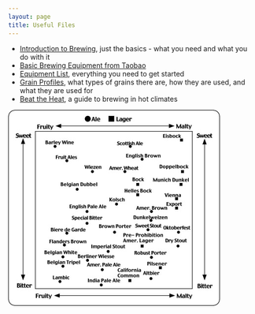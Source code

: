 ```yaml
---
layout: page
title: Useful Files
---
```


* [Introduction to Brewing](/media/files/introduction-to-brewing--english.pdf), just the basics - what you need and what you do with it
* [Basic Brewing Equipment from Taobao](/media/files/brew-equipment-from-taobao.xls)
* [Equipment List](/media/files/equipment-list.docx), everything you need to get started
* [Grain Profiles](/media/files/grains.pdf), what types of grains there are, how they are used, and what they are used for
* [Beat the Heat](/media/files/beat-the-heat.pdf), a guide to brewing in hot climates

!["The Beer Spectrum"](/media/files/beer-spectrum.jpg)